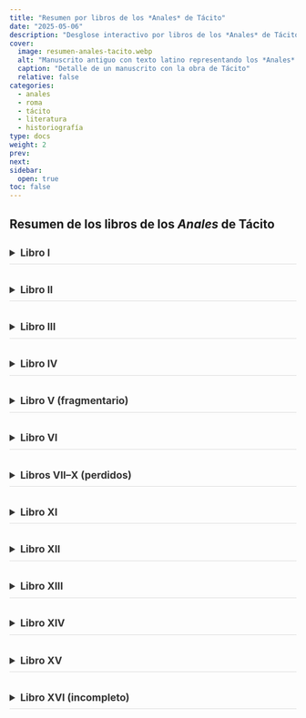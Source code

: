 ```yaml
---
title: "Resumen por libros de los *Anales* de Tácito"
date: "2025-05-06"
description: "Desglose interactivo por libros de los *Anales* de Tácito, con eventos principales, elementos literarios y temas tratados en cada sección de la obra."
cover:
  image: resumen-anales-tacito.webp
  alt: "Manuscrito antiguo con texto latino representando los *Anales* de Tácito"
  caption: "Detalle de un manuscrito con la obra de Tácito"
  relative: false
categories:
  - anales
  - roma
  - tácito
  - literatura
  - historiografía
type: docs
weight: 2
prev: 
next: 
sidebar:
  open: true
toc: false
---
```


<style>
/* Acordeones minimalistas con animación, sin flechas */
details {
  overflow: hidden;
  transition: max-height 0.6s ease, padding 0.4s ease;
  max-height: 2.8rem;
  border-bottom: 1px solid #ddd;
  margin-bottom: 1.5rem;
}
details[open] {
  max-height: 1000px;
  padding-bottom: 1rem;
}
summary {
  font-weight: 600;
  font-size: 1.1rem;
  cursor: pointer;
  padding: 0.6rem 0;
  color: #333;
  transition: color 0.3s ease, padding-left 0.3s ease;
}
summary:hover {
  color: #7c0f0f;
  padding-left: 0.5rem;
}
summary::-webkit-details-marker {
  display: none;
}
</style>

## Resumen de los libros de los *Anales* de Tácito

<!-- Comienza acordeones -->
<details>
<summary><strong>Libro I</strong></summary>
<ul>
<li><strong>Contenido principal:</strong> Muerte de Augusto, ascenso de Tiberio, rebeliones militares en Panonia y Germania, comienzo del reinado de Tiberio</li>
<li><strong>Elementos literarios:</strong> Transición imperial; ambigüedad de Tiberio; oratoria senatorial</li>
<li><strong>Temas tratados:</strong> Disimulación política; herencia del principado; tensiones entre Senado y emperador</li>
</ul>
</details>

<details>
<summary><strong>Libro II</strong></summary>
<ul>
<li><strong>Contenido principal:</strong> Campañas de Germánico en Germania; juicio de Pisón; muerte de Germánico</li>
<li><strong>Elementos literarios:</strong> Estilo dramático; descripciones militares y funerarias; simbolismo</li>
<li><strong>Temas tratados:</strong> Lealtad militar; sospecha de envenenamiento; límites del poder imperial</li>
</ul>
</details>

<details>
<summary><strong>Libro III</strong></summary>
<ul>
<li><strong>Contenido principal:</strong> Juicio de Pisón y su suicidio; problemas financieros del Imperio; análisis social de Roma</li>
<li><strong>Elementos literarios:</strong> Estilo jurídico; reflexiones morales</li>
<li><strong>Temas tratados:</strong> Corrupción; decadencia moral; justicia como instrumento político</li>
</ul>
</details>

<details>
<summary><strong>Libro IV</strong></summary>
<ul>
<li><strong>Contenido principal:</strong> Apogeo de Sejano; persecuciones políticas; creciente aislamiento de Tiberio</li>
<li><strong>Elementos literarios:</strong> Tensión creciente; simbolismo de la caída</li>
<li><strong>Temas tratados:</strong> Intriga cortesana; traición; paranoia imperial</li>
</ul>
</details>

<details>
<summary><strong>Libro V (fragmentario)</strong></summary>
<ul>
<li><strong>Contenido principal:</strong> Comienzo del reinado de Calígula (perdido casi en su totalidad)</li>
<li><strong>Estado del texto:</strong> Sobrevive solo un fragmento; pérdida considerable en la transmisión manuscrita</li>
</ul>
</details>

<details>
<summary><strong>Libro VI</strong></summary>
<ul>
<li><strong>Contenido principal:</strong> Últimos años de Tiberio; caída y muerte de Sejano; tensiones con el Senado</li>
<li><strong>Elementos literarios:</strong> Oscuridad narrativa; final trágico</li>
<li><strong>Temas tratados:</strong> Soledad del poder; desconfianza; final de un ciclo</li>
</ul>
</details>

<details>
<summary><strong>Libros VII–X (perdidos)</strong></summary>
<ul>
<li><strong>Contenido esperado:</strong> Reinado completo de Calígula; primeros años de Claudio</li>
<li><strong>Notas:</strong> Esta sección está totalmente perdida en la transmisión</li>
</ul>
</details>

<details>
<summary><strong>Libro XI</strong></summary>
<ul>
<li><strong>Contenido principal:</strong> Matrimonio de Claudio con Mesalina; intrigas palaciegas; ejecución de Mesalina</li>
<li><strong>Elementos literarios:</strong> Tragedia doméstica; sátira social</li>
<li><strong>Temas tratados:</strong> Corrupción femenina; poder desde las sombras; debilidad imperial</li>
</ul>
</details>

<details>
<summary><strong>Libro XII</strong></summary>
<ul>
<li><strong>Contenido principal:</strong> Bodas de Claudio con Agripina; ascenso de Nerón; conquista de Britania</li>
<li><strong>Elementos literarios:</strong> Contraste entre lo doméstico y lo imperial</li>
<li><strong>Temas tratados:</strong> Manipulación dinástica; legitimidad política; ambición materna</li>
</ul>
</details>

<details>
<summary><strong>Libro XIII</strong></summary>
<ul>
<li><strong>Contenido principal:</strong> Muerte de Claudio; inicio del reinado de Nerón; asesinato de Británico</li>
<li><strong>Elementos literarios:</strong> Transición dramática; simbolismo de la traición</li>
<li><strong>Temas tratados:</strong> Ruptura generacional; poder absoluto; imagen pública</li>
</ul>
</details>

<details>
<summary><strong>Libro XIV</strong></summary>
<ul>
<li><strong>Contenido principal:</strong> Asesinato de Agripina; represión senatorial; suicidio de Séneca</li>
<li><strong>Elementos literarios:</strong> Tragedia materna; filosofía estoica</li>
<li><strong>Temas tratados:</strong> Parricidio; retórica del crimen; declive ético</li>
</ul>
</details>

<details>
<summary><strong>Libro XV</strong></summary>
<ul>
<li><strong>Contenido principal:</strong> Gran incendio de Roma; persecución a los cristianos; conjura de Pisón</li>
<li><strong>Elementos literarios:</strong> Descripciones apocalípticas; estilo dramático</li>
<li><strong>Temas tratados:</strong> Chivo expiatorio; tiranía; represión cultural</li>
</ul>
</details>

<details>
<summary><strong>Libro XVI (incompleto)</strong></summary>
<ul>
<li><strong>Contenido principal:</strong> Suicidio de Séneca; últimos años de Nerón (texto interrumpido)</li>
<li><strong>Elementos literarios:</strong> Final inconcluso; tono elegíaco</li>
<li><strong>Temas tratados:</strong> Muerte del sabio; decadencia final del principado</li>
</ul>
</details>


